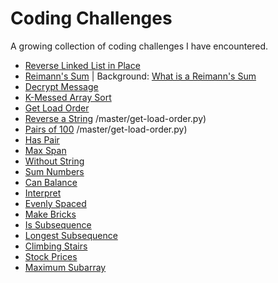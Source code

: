 # Coding Challenges

A growing collection of coding challenges I have encountered.

  - [Reverse Linked List in Place](https://github.com/njgupta23/Coding-Challenges/blob/master/rev-llist-in-place.py)
  - [Reimann's Sum](https://github.com/njgupta23/Coding-Challenges/blob/master/reimanns-sum.py) | Background: [What is a Reimann's Sum](https://en.wikipedia.org/wiki/Riemann_sum)
  - [Decrypt Message](https://github.com/njgupta23/Coding-Challenges/blob/master/decrypt-msg.py)
  - [K-Messed Array Sort](https://github.com/njgupta23/Coding-Challenges/blob/master/k-messed-array-sort.py)
  - [Get Load Order](https://github.com/njgupta23/Coding-Challenges/blob/master/get-load-order.py)
  - [Reverse a String](https://github.com/njgupta23/Coding-Challenges/blob/master/rev-str.py)
  /master/get-load-order.py)
  - [Pairs of 100](https://github.com/njgupta23/Coding-Challenges/blob/master/pairs-of-100.py)
  /master/get-load-order.py)
  - [Has Pair](https://github.com/njgupta23/Coding-Challenges/blob/master/has-pair.py)
  - [Max Span](https://github.com/njgupta23/Coding-Challenges/blob/master/max-span.py)
  - [Without String](https://github.com/njgupta23/Coding-Challenges/blob/master/without-str.py)
  - [Sum Numbers](https://github.com/njgupta23/Coding-Challenges/blob/master/sum-nums.py)
  - [Can Balance](https://github.com/njgupta23/Coding-Challenges/blob/master/can-balance.py)
  - [Interpret](https://github.com/njgupta23/Coding-Challenges/blob/master/interpret.py)
  - [Evenly Spaced](https://github.com/njgupta23/Coding-Challenges/blob/master/evenly-spaced.py)
  - [Make Bricks](https://github.com/njgupta23/Coding-Challenges/blob/master/make-bricks.py)
  - [Is Subsequence](https://github.com/njgupta23/Coding-Challenges/blob/master/is_subseq.py)
  - [Longest Subsequence](https://github.com/njgupta23/Coding-Challenges/blob/master/longest-subseq.py)
  - [Climbing Stairs](https://github.com/njgupta23/Coding-Challenges/blob/master/climbing-stairs.py)
  - [Stock Prices](https://github.com/njgupta23/Coding-Challenges/blob/master/stock-prices.py)
  - [Maximum Subarray](https://github.com/njgupta23/Coding-Challenges/blob/master/max-subarray.py)